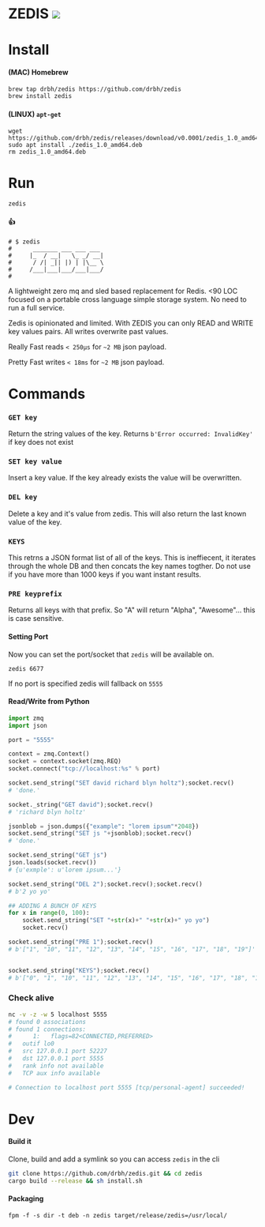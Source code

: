 # ZEDIS <img src="https://img.shields.io/github/stars/drbh/zedis.svg" />

# Install

#### (MAC) Homebrew
```bash
brew tap drbh/zedis https://github.com/drbh/zedis
brew install zedis
```

#### (LINUX) `apt-get`
```
wget https://github.com/drbh/zedis/releases/download/v0.0001/zedis_1.0_amd64.deb 
sudo apt install ./zedis_1.0_amd64.deb
rm zedis_1.0_amd64.deb
```
# Run
``` 
zedis
```

#### 👍
```
# $ zedis
#	   _______ ___ ___ ___ 
#	  |_  / __|   \_ _/ __|
#	   / /| _|| |) | |\__ \ 
#	  /___|___|___/___|___/ 
#
```
A lightweight zero mq and sled based replacement for Redis. <90 LOC focused on a portable cross
language simple storage system. No need to run a full service.

Zedis is opinionated and limited. With ZEDIS you can only READ and WRITE key values pairs. All writes overwrite past values. 

Really Fast reads `< 250µs` for `~2 MB` json payload.   

Pretty Fast writes `< 18ms` for `~2 MB` json payload.  


# Commands

### `GET key`

Return the string values of the key. Returns `b'Error occurred: InvalidKey'` if key does not exist

### `SET key value`

Insert a key value. If the key already exists the value will be overwritten.

### `DEL key`

Delete a key and it's value from zedis. This will also return the last known value of the key.

### `KEYS`

This retrns a JSON format list of all of the keys. This is ineffiecent, it iterates through the whole DB and then concats the key names togther. Do not use if you have more than 1000 keys if you want instant results.

### `PRE keyprefix`

Returns all keys with that prefix. So "A" will return "Alpha", "Awesome"... this is case sensitive.


#### Setting Port

Now you can set the port/socket that `zedis` will be available on.

```
zedis 6677
```

If no port is specified zedis will fallback on `5555`

#### Read/Write from Python
```python
import zmq
import json

port = "5555"

context = zmq.Context()
socket = context.socket(zmq.REQ)
socket.connect("tcp://localhost:%s" % port)

socket.send_string("SET david richard blyn holtz");socket.recv()
# 'done.'

socket._string("GET david");socket.recv()
# 'richard blyn holtz'

jsonblob = json.dumps({"example": "lorem ipsum"*2048})
socket.send_string("SET js "+jsonblob);socket.recv()
# 'done.'

socket.send_string("GET js")
json.loads(socket.recv())
# {u'exmple': u'lorem ipsum...'}

socket.send_string("DEL 2");socket.recv();socket.recv()
# b'2 yo yo'

## ADDING A BUNCH OF KEYS
for x in range(0, 100):
    socket.send_string("SET "+str(x)+" "+str(x)+" yo yo")
    socket.recv()

socket.send_string("PRE 1");socket.recv()
# b'["1", "10", "11", "12", "13", "14", "15", "16", "17", "18", "19"]'


socket.send_string("KEYS");socket.recv()
# b'["0", "1", "10", "11", "12", "13", "14", "15", "16", "17", "18", "19", "20", "21", "22"]'

```


### Check alive
```bash
nc -v -z -w 5 localhost 5555
# found 0 associations
# found 1 connections:
#      1:	flags=82<CONNECTED,PREFERRED>
# 	outif lo0
# 	src 127.0.0.1 port 52227
# 	dst 127.0.0.1 port 5555
# 	rank info not available
# 	TCP aux info available

# Connection to localhost port 5555 [tcp/personal-agent] succeeded!
```

# Dev

#### Build it
Clone, build and add a symlink so you can access `zedis` in the cli
```bash
git clone https://github.com/drbh/zedis.git && cd zedis
cargo build --release && sh install.sh 
```

#### Packaging

```
fpm -f -s dir -t deb -n zedis target/release/zedis=/usr/local/
```
